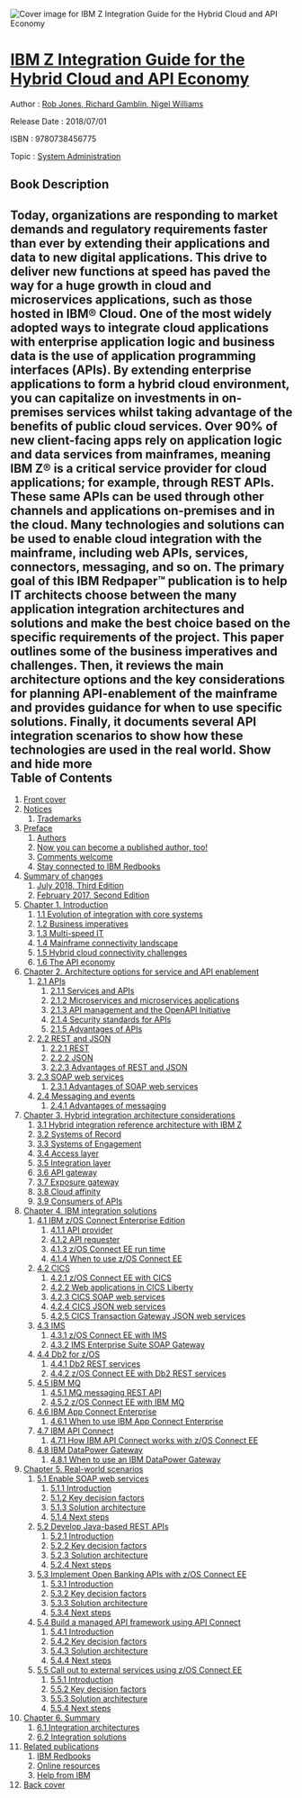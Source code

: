 ![Cover image for IBM Z Integration Guide for the Hybrid Cloud and API Economy](https://imgdetail.ebookreading.net/cover/cover/20200215/EB9780738456775.jpg)

[IBM Z Integration Guide for the Hybrid Cloud and API Economy](https://ebookreading.net/view/book/IBM+Z+Integration+Guide+for+the+Hybrid+Cloud+and+API+Economy-EB9780738456775_1.html "IBM Z Integration Guide for the Hybrid Cloud and API Economy")
====================================================================================================================

Author : [Rob Jones](https://ebookreading.net/search/author/Rob+Jones),[ Richard Gamblin](https://ebookreading.net/search/author/+Richard+Gamblin),[ Nigel Williams](https://ebookreading.net/search/author/+Nigel+Williams)

Release Date : 2018/07/01

ISBN : 9780738456775

Topic : [System Administration](https://ebookreading.net/search/category/system-administration)

Book Description
-----------------

 Today, organizations are responding to market demands and regulatory requirements faster than ever by extending their applications and data to new digital applications. This drive to deliver new functions at speed has paved the way for a huge growth in cloud and microservices applications, such as those hosted in IBM® Cloud. One of the most widely adopted ways to integrate cloud applications with enterprise application logic and business data is the use of application programming interfaces (APIs).
By extending enterprise applications to form a hybrid cloud environment, you can capitalize on investments in on-premises services whilst taking advantage of the benefits of public cloud services. Over 90% of new client-facing apps rely on application logic and data services from mainframes, meaning IBM Z® is a critical service provider for cloud applications; for example, through REST APIs. These same APIs can be used through other channels and applications on-premises and in the cloud.
Many technologies and solutions can be used to enable cloud integration with the mainframe, including web APIs, services, connectors, messaging, and so on. The primary goal of this IBM Redpaper™ publication is to help IT architects choose between the many application integration architectures and solutions and make the best choice based on the specific requirements of the project.
This paper outlines some of the business imperatives and challenges. Then, it reviews the main architecture options and the key considerations for planning API-enablement of the mainframe and provides guidance for when to use specific solutions. Finally, it documents several API integration scenarios to show how these technologies are used in the real world.
        Show and hide more                
Table of Contents
-----------------

1. [Front cover](https://ebookreading.net/view/book/IBM+Z+Integration+Guide+for+the+Hybrid+Cloud+and+API+Economy-EB9780738456775_1.html#ww457511)
1. [Notices](https://ebookreading.net/view/book/IBM+Z+Integration+Guide+for+the+Hybrid+Cloud+and+API+Economy-EB9780738456775_3.html#ww460066)
    1. [Trademarks](https://ebookreading.net/view/book/IBM+Z+Integration+Guide+for+the+Hybrid+Cloud+and+API+Economy-EB9780738456775_3.html#ww459879)
1. [Preface](https://ebookreading.net/view/book/IBM+Z+Integration+Guide+for+the+Hybrid+Cloud+and+API+Economy-EB9780738456775_4.html#ww786244)
    1. [Authors](https://ebookreading.net/view/book/IBM+Z+Integration+Guide+for+the+Hybrid+Cloud+and+API+Economy-EB9780738456775_4.html#ww786246)
    1. [Now you can become a published author, too!](https://ebookreading.net/view/book/IBM+Z+Integration+Guide+for+the+Hybrid+Cloud+and+API+Economy-EB9780738456775_4.html#ww782335)
    1. [Comments welcome](https://ebookreading.net/view/book/IBM+Z+Integration+Guide+for+the+Hybrid+Cloud+and+API+Economy-EB9780738456775_4.html#ww775129)
    1. [Stay connected to IBM Redbooks](https://ebookreading.net/view/book/IBM+Z+Integration+Guide+for+the+Hybrid+Cloud+and+API+Economy-EB9780738456775_4.html#ww782351)
1. [Summary of changes](https://ebookreading.net/view/book/IBM+Z+Integration+Guide+for+the+Hybrid+Cloud+and+API+Economy-EB9780738456775_5.html#ww771060)
    1. [July 2018, Third Edition](https://ebookreading.net/view/book/IBM+Z+Integration+Guide+for+the+Hybrid+Cloud+and+API+Economy-EB9780738456775_5.html#ww771072)
    1. [February 2017, Second Edition](https://ebookreading.net/view/book/IBM+Z+Integration+Guide+for+the+Hybrid+Cloud+and+API+Economy-EB9780738456775_5.html#ww774092)
1. [Chapter 1. Introduction](https://ebookreading.net/view/book/IBM+Z+Integration+Guide+for+the+Hybrid+Cloud+and+API+Economy-EB9780738456775_6.html#ww464400)
    1. [1.1 Evolution of integration with core systems](https://ebookreading.net/view/book/IBM+Z+Integration+Guide+for+the+Hybrid+Cloud+and+API+Economy-EB9780738456775_6.html#ww465747)
    1. [1.2 Business imperatives](https://ebookreading.net/view/book/IBM+Z+Integration+Guide+for+the+Hybrid+Cloud+and+API+Economy-EB9780738456775_6.html#ww465156)
    1. [1.3 Multi-speed IT](https://ebookreading.net/view/book/IBM+Z+Integration+Guide+for+the+Hybrid+Cloud+and+API+Economy-EB9780738456775_6.html#ww462830)
    1. [1.4 Mainframe connectivity landscape](https://ebookreading.net/view/book/IBM+Z+Integration+Guide+for+the+Hybrid+Cloud+and+API+Economy-EB9780738456775_6.html#ww461889)
    1. [1.5 Hybrid cloud connectivity challenges](https://ebookreading.net/view/book/IBM+Z+Integration+Guide+for+the+Hybrid+Cloud+and+API+Economy-EB9780738456775_6.html#ww461899)
    1. [1.6 The API economy](https://ebookreading.net/view/book/IBM+Z+Integration+Guide+for+the+Hybrid+Cloud+and+API+Economy-EB9780738456775_6.html#ww465349)
1. [Chapter 2. Architecture options for service and API enablement](https://ebookreading.net/view/book/IBM+Z+Integration+Guide+for+the+Hybrid+Cloud+and+API+Economy-EB9780738456775_7.html#ww458935)
    1. [2.1 APIs](https://ebookreading.net/view/book/IBM+Z+Integration+Guide+for+the+Hybrid+Cloud+and+API+Economy-EB9780738456775_7.html#ww460830)
        1. [2.1.1 Services and APIs](https://ebookreading.net/view/book/IBM+Z+Integration+Guide+for+the+Hybrid+Cloud+and+API+Economy-EB9780738456775_7.html#ww460925)
        1. [2.1.2 Microservices and microservices applications](https://ebookreading.net/view/book/IBM+Z+Integration+Guide+for+the+Hybrid+Cloud+and+API+Economy-EB9780738456775_7.html#ww466740)
        1. [2.1.3 API management and the OpenAPI Initiative](https://ebookreading.net/view/book/IBM+Z+Integration+Guide+for+the+Hybrid+Cloud+and+API+Economy-EB9780738456775_7.html#ww460933)
        1. [2.1.4 Security standards for APIs](https://ebookreading.net/view/book/IBM+Z+Integration+Guide+for+the+Hybrid+Cloud+and+API+Economy-EB9780738456775_7.html#ww467513)
        1. [2.1.5 Advantages of APIs](https://ebookreading.net/view/book/IBM+Z+Integration+Guide+for+the+Hybrid+Cloud+and+API+Economy-EB9780738456775_7.html#ww460938)
    1. [2.2 REST and JSON](https://ebookreading.net/view/book/IBM+Z+Integration+Guide+for+the+Hybrid+Cloud+and+API+Economy-EB9780738456775_7.html#ww464268)
        1. [2.2.1 REST](https://ebookreading.net/view/book/IBM+Z+Integration+Guide+for+the+Hybrid+Cloud+and+API+Economy-EB9780738456775_7.html#ww464318)
        1. [2.2.2 JSON](https://ebookreading.net/view/book/IBM+Z+Integration+Guide+for+the+Hybrid+Cloud+and+API+Economy-EB9780738456775_7.html#ww460953)
        1. [2.2.3 Advantages of REST and JSON](https://ebookreading.net/view/book/IBM+Z+Integration+Guide+for+the+Hybrid+Cloud+and+API+Economy-EB9780738456775_7.html#ww461402)
    1. [2.3 SOAP web services](https://ebookreading.net/view/book/IBM+Z+Integration+Guide+for+the+Hybrid+Cloud+and+API+Economy-EB9780738456775_7.html#ww461409)
        1. [2.3.1 Advantages of SOAP web services](https://ebookreading.net/view/book/IBM+Z+Integration+Guide+for+the+Hybrid+Cloud+and+API+Economy-EB9780738456775_7.html#ww462358)
    1. [2.4 Messaging and events](https://ebookreading.net/view/book/IBM+Z+Integration+Guide+for+the+Hybrid+Cloud+and+API+Economy-EB9780738456775_7.html#ww461731)
        1. [2.4.1 Advantages of messaging](https://ebookreading.net/view/book/IBM+Z+Integration+Guide+for+the+Hybrid+Cloud+and+API+Economy-EB9780738456775_7.html#ww461738)
1. [Chapter 3. Hybrid integration architecture considerations](https://ebookreading.net/view/book/IBM+Z+Integration+Guide+for+the+Hybrid+Cloud+and+API+Economy-EB9780738456775_8.html#ww458935)
    1. [3.1 Hybrid integration reference architecture with IBM Z](https://ebookreading.net/view/book/IBM+Z+Integration+Guide+for+the+Hybrid+Cloud+and+API+Economy-EB9780738456775_8.html#ww458965)
    1. [3.2 Systems of Record](https://ebookreading.net/view/book/IBM+Z+Integration+Guide+for+the+Hybrid+Cloud+and+API+Economy-EB9780738456775_8.html#ww463216)
    1. [3.3 Systems of Engagement](https://ebookreading.net/view/book/IBM+Z+Integration+Guide+for+the+Hybrid+Cloud+and+API+Economy-EB9780738456775_8.html#ww461080)
    1. [3.4 Access layer](https://ebookreading.net/view/book/IBM+Z+Integration+Guide+for+the+Hybrid+Cloud+and+API+Economy-EB9780738456775_8.html#ww461088)
    1. [3.5 Integration layer](https://ebookreading.net/view/book/IBM+Z+Integration+Guide+for+the+Hybrid+Cloud+and+API+Economy-EB9780738456775_8.html#ww461099)
    1. [3.6 API gateway](https://ebookreading.net/view/book/IBM+Z+Integration+Guide+for+the+Hybrid+Cloud+and+API+Economy-EB9780738456775_8.html#ww461110)
    1. [3.7 Exposure gateway](https://ebookreading.net/view/book/IBM+Z+Integration+Guide+for+the+Hybrid+Cloud+and+API+Economy-EB9780738456775_8.html#ww462952)
    1. [3.8 Cloud affinity](https://ebookreading.net/view/book/IBM+Z+Integration+Guide+for+the+Hybrid+Cloud+and+API+Economy-EB9780738456775_8.html#ww466104)
    1. [3.9 Consumers of APIs](https://ebookreading.net/view/book/IBM+Z+Integration+Guide+for+the+Hybrid+Cloud+and+API+Economy-EB9780738456775_8.html#ww466111)
1. [Chapter 4. IBM integration solutions](https://ebookreading.net/view/book/IBM+Z+Integration+Guide+for+the+Hybrid+Cloud+and+API+Economy-EB9780738456775_9.html#ww497894)
    1. [4.1 IBM z/OS Connect Enterprise Edition](https://ebookreading.net/view/book/IBM+Z+Integration+Guide+for+the+Hybrid+Cloud+and+API+Economy-EB9780738456775_9.html#ww497930)
        1. [4.1.1 API provider](https://ebookreading.net/view/book/IBM+Z+Integration+Guide+for+the+Hybrid+Cloud+and+API+Economy-EB9780738456775_9.html#ww497935)
        1. [4.1.2 API requester](https://ebookreading.net/view/book/IBM+Z+Integration+Guide+for+the+Hybrid+Cloud+and+API+Economy-EB9780738456775_9.html#ww498015)
        1. [4.1.3 z/OS Connect EE run time](https://ebookreading.net/view/book/IBM+Z+Integration+Guide+for+the+Hybrid+Cloud+and+API+Economy-EB9780738456775_9.html#ww498047)
        1. [4.1.4 When to use z/OS Connect EE](https://ebookreading.net/view/book/IBM+Z+Integration+Guide+for+the+Hybrid+Cloud+and+API+Economy-EB9780738456775_9.html#ww498056)
    1. [4.2 CICS](https://ebookreading.net/view/book/IBM+Z+Integration+Guide+for+the+Hybrid+Cloud+and+API+Economy-EB9780738456775_9.html#ww498070)
        1. [4.2.1 z/OS Connect EE with CICS](https://ebookreading.net/view/book/IBM+Z+Integration+Guide+for+the+Hybrid+Cloud+and+API+Economy-EB9780738456775_9.html#ww498077)
        1. [4.2.2 Web applications in CICS Liberty](https://ebookreading.net/view/book/IBM+Z+Integration+Guide+for+the+Hybrid+Cloud+and+API+Economy-EB9780738456775_9.html#ww498104)
        1. [4.2.3 CICS SOAP web services](https://ebookreading.net/view/book/IBM+Z+Integration+Guide+for+the+Hybrid+Cloud+and+API+Economy-EB9780738456775_9.html#ww498132)
        1. [4.2.4 CICS JSON web services](https://ebookreading.net/view/book/IBM+Z+Integration+Guide+for+the+Hybrid+Cloud+and+API+Economy-EB9780738456775_9.html#ww498160)
        1. [4.2.5 CICS Transaction Gateway JSON web services](https://ebookreading.net/view/book/IBM+Z+Integration+Guide+for+the+Hybrid+Cloud+and+API+Economy-EB9780738456775_9.html#ww498192)
    1. [4.3 IMS](https://ebookreading.net/view/book/IBM+Z+Integration+Guide+for+the+Hybrid+Cloud+and+API+Economy-EB9780738456775_9.html#ww498212)
        1. [4.3.1 z/OS Connect EE with IMS](https://ebookreading.net/view/book/IBM+Z+Integration+Guide+for+the+Hybrid+Cloud+and+API+Economy-EB9780738456775_9.html#ww498218)
        1. [4.3.2 IMS Enterprise Suite SOAP Gateway](https://ebookreading.net/view/book/IBM+Z+Integration+Guide+for+the+Hybrid+Cloud+and+API+Economy-EB9780738456775_9.html#ww498248)
    1. [4.4 Db2 for z/OS](https://ebookreading.net/view/book/IBM+Z+Integration+Guide+for+the+Hybrid+Cloud+and+API+Economy-EB9780738456775_9.html#ww498275)
        1. [4.4.1 Db2 REST services](https://ebookreading.net/view/book/IBM+Z+Integration+Guide+for+the+Hybrid+Cloud+and+API+Economy-EB9780738456775_9.html#ww498279)
        1. [4.4.2 z/OS Connect EE with Db2 REST services](https://ebookreading.net/view/book/IBM+Z+Integration+Guide+for+the+Hybrid+Cloud+and+API+Economy-EB9780738456775_9.html#ww498312)
    1. [4.5 IBM MQ](https://ebookreading.net/view/book/IBM+Z+Integration+Guide+for+the+Hybrid+Cloud+and+API+Economy-EB9780738456775_9.html#ww498342)
        1. [4.5.1 MQ messaging REST API](https://ebookreading.net/view/book/IBM+Z+Integration+Guide+for+the+Hybrid+Cloud+and+API+Economy-EB9780738456775_9.html#ww498351)
        1. [4.5.2 z/OS Connect EE with IBM MQ](https://ebookreading.net/view/book/IBM+Z+Integration+Guide+for+the+Hybrid+Cloud+and+API+Economy-EB9780738456775_9.html#ww498375)
    1. [4.6 IBM App Connect Enterprise](https://ebookreading.net/view/book/IBM+Z+Integration+Guide+for+the+Hybrid+Cloud+and+API+Economy-EB9780738456775_9.html#ww498425)
        1. [4.6.1 When to use IBM App Connect Enterprise](https://ebookreading.net/view/book/IBM+Z+Integration+Guide+for+the+Hybrid+Cloud+and+API+Economy-EB9780738456775_9.html#ww498478)
    1. [4.7 IBM API Connect](https://ebookreading.net/view/book/IBM+Z+Integration+Guide+for+the+Hybrid+Cloud+and+API+Economy-EB9780738456775_9.html#ww498487)
        1. [4.7.1 How IBM API Connect works with z/OS Connect EE](https://ebookreading.net/view/book/IBM+Z+Integration+Guide+for+the+Hybrid+Cloud+and+API+Economy-EB9780738456775_9.html#ww498514)
    1. [4.8 IBM DataPower Gateway](https://ebookreading.net/view/book/IBM+Z+Integration+Guide+for+the+Hybrid+Cloud+and+API+Economy-EB9780738456775_9.html#ww498584)
        1. [4.8.1 When to use an IBM DataPower Gateway](https://ebookreading.net/view/book/IBM+Z+Integration+Guide+for+the+Hybrid+Cloud+and+API+Economy-EB9780738456775_9.html#ww498612)
1. [Chapter 5. Real-world scenarios](https://ebookreading.net/view/book/IBM+Z+Integration+Guide+for+the+Hybrid+Cloud+and+API+Economy-EB9780738456775_10.html#ww458935)
    1. [5.1 Enable SOAP web services](https://ebookreading.net/view/book/IBM+Z+Integration+Guide+for+the+Hybrid+Cloud+and+API+Economy-EB9780738456775_10.html#ww473963)
        1. [5.1.1 Introduction](https://ebookreading.net/view/book/IBM+Z+Integration+Guide+for+the+Hybrid+Cloud+and+API+Economy-EB9780738456775_10.html#ww460921)
        1. [5.1.2 Key decision factors](https://ebookreading.net/view/book/IBM+Z+Integration+Guide+for+the+Hybrid+Cloud+and+API+Economy-EB9780738456775_10.html#ww470393)
        1. [5.1.3 Solution architecture](https://ebookreading.net/view/book/IBM+Z+Integration+Guide+for+the+Hybrid+Cloud+and+API+Economy-EB9780738456775_10.html#ww460950)
        1. [5.1.4 Next steps](https://ebookreading.net/view/book/IBM+Z+Integration+Guide+for+the+Hybrid+Cloud+and+API+Economy-EB9780738456775_10.html#ww462783)
    1. [5.2 Develop Java-based REST APIs](https://ebookreading.net/view/book/IBM+Z+Integration+Guide+for+the+Hybrid+Cloud+and+API+Economy-EB9780738456775_10.html#ww474046)
        1. [5.2.1 Introduction](https://ebookreading.net/view/book/IBM+Z+Integration+Guide+for+the+Hybrid+Cloud+and+API+Economy-EB9780738456775_10.html#ww474097)
        1. [5.2.2 Key decision factors](https://ebookreading.net/view/book/IBM+Z+Integration+Guide+for+the+Hybrid+Cloud+and+API+Economy-EB9780738456775_10.html#ww474106)
        1. [5.2.3 Solution architecture](https://ebookreading.net/view/book/IBM+Z+Integration+Guide+for+the+Hybrid+Cloud+and+API+Economy-EB9780738456775_10.html#ww474126)
        1. [5.2.4 Next steps](https://ebookreading.net/view/book/IBM+Z+Integration+Guide+for+the+Hybrid+Cloud+and+API+Economy-EB9780738456775_10.html#ww474693)
    1. [5.3 Implement Open Banking APIs with z/OS Connect EE](https://ebookreading.net/view/book/IBM+Z+Integration+Guide+for+the+Hybrid+Cloud+and+API+Economy-EB9780738456775_10.html#ww474934)
        1. [5.3.1 Introduction](https://ebookreading.net/view/book/IBM+Z+Integration+Guide+for+the+Hybrid+Cloud+and+API+Economy-EB9780738456775_10.html#ww479225)
        1. [5.3.2 Key decision factors](https://ebookreading.net/view/book/IBM+Z+Integration+Guide+for+the+Hybrid+Cloud+and+API+Economy-EB9780738456775_10.html#ww476606)
        1. [5.3.3 Solution architecture](https://ebookreading.net/view/book/IBM+Z+Integration+Guide+for+the+Hybrid+Cloud+and+API+Economy-EB9780738456775_10.html#ww476607)
        1. [5.3.4 Next steps](https://ebookreading.net/view/book/IBM+Z+Integration+Guide+for+the+Hybrid+Cloud+and+API+Economy-EB9780738456775_10.html#ww475058)
    1. [5.4 Build a managed API framework using API Connect](https://ebookreading.net/view/book/IBM+Z+Integration+Guide+for+the+Hybrid+Cloud+and+API+Economy-EB9780738456775_10.html#ww478439)
        1. [5.4.1 Introduction](https://ebookreading.net/view/book/IBM+Z+Integration+Guide+for+the+Hybrid+Cloud+and+API+Economy-EB9780738456775_10.html#ww470488)
        1. [5.4.2 Key decision factors](https://ebookreading.net/view/book/IBM+Z+Integration+Guide+for+the+Hybrid+Cloud+and+API+Economy-EB9780738456775_10.html#ww470504)
        1. [5.4.3 Solution architecture](https://ebookreading.net/view/book/IBM+Z+Integration+Guide+for+the+Hybrid+Cloud+and+API+Economy-EB9780738456775_10.html#ww470517)
        1. [5.4.4 Next steps](https://ebookreading.net/view/book/IBM+Z+Integration+Guide+for+the+Hybrid+Cloud+and+API+Economy-EB9780738456775_10.html#ww470531)
    1. [5.5 Call out to external services using z/OS Connect EE](https://ebookreading.net/view/book/IBM+Z+Integration+Guide+for+the+Hybrid+Cloud+and+API+Economy-EB9780738456775_10.html#ww462511)
        1. [5.5.1 Introduction](https://ebookreading.net/view/book/IBM+Z+Integration+Guide+for+the+Hybrid+Cloud+and+API+Economy-EB9780738456775_10.html#ww475266)
        1. [5.5.2 Key decision factors](https://ebookreading.net/view/book/IBM+Z+Integration+Guide+for+the+Hybrid+Cloud+and+API+Economy-EB9780738456775_10.html#ww475273)
        1. [5.5.3 Solution architecture](https://ebookreading.net/view/book/IBM+Z+Integration+Guide+for+the+Hybrid+Cloud+and+API+Economy-EB9780738456775_10.html#ww475291)
        1. [5.5.4 Next steps](https://ebookreading.net/view/book/IBM+Z+Integration+Guide+for+the+Hybrid+Cloud+and+API+Economy-EB9780738456775_10.html#ww475594)
1. [Chapter 6. Summary](https://ebookreading.net/view/book/IBM+Z+Integration+Guide+for+the+Hybrid+Cloud+and+API+Economy-EB9780738456775_11.html#ww457094)
    1. [6.1 Integration architectures](https://ebookreading.net/view/book/IBM+Z+Integration+Guide+for+the+Hybrid+Cloud+and+API+Economy-EB9780738456775_11.html#ww458434)
    1. [6.2 Integration solutions](https://ebookreading.net/view/book/IBM+Z+Integration+Guide+for+the+Hybrid+Cloud+and+API+Economy-EB9780738456775_11.html#ww457869)
1. [Related publications](https://ebookreading.net/view/book/IBM+Z+Integration+Guide+for+the+Hybrid+Cloud+and+API+Economy-EB9780738456775_12.html#ww454348)
    1. [IBM Redbooks](https://ebookreading.net/view/book/IBM+Z+Integration+Guide+for+the+Hybrid+Cloud+and+API+Economy-EB9780738456775_12.html#ww454350)
    1. [Online resources](https://ebookreading.net/view/book/IBM+Z+Integration+Guide+for+the+Hybrid+Cloud+and+API+Economy-EB9780738456775_12.html#ww455988)
    1. [Help from IBM](https://ebookreading.net/view/book/IBM+Z+Integration+Guide+for+the+Hybrid+Cloud+and+API+Economy-EB9780738456775_12.html#ww456261)
1. [Back cover](https://ebookreading.net/view/book/IBM+Z+Integration+Guide+for+the+Hybrid+Cloud+and+API+Economy-EB9780738456775_13.html#ww465861)
